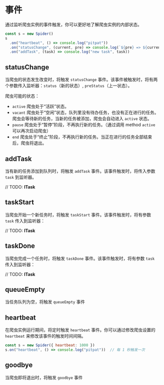 # 事件

通过监听爬虫实例的事件触发，你可以更好地了解爬虫实例的内部状态。

```javascript
const s = new Spider()
s
  .on("heartbeat", () => console.log("pitpat"))
  .on("statusChange", (current, pre) => console.log(`${pre} => ${current}`))
  .on("addTask", (task) => console.log("new task", task))

```

## statusChange

当爬虫的状态发生改变时，将触发 `statusChange` 事件。该事件被触发时，将有两个参数传入监听器：`status`（新的状态）, `preStatus`（上一状态）。

爬虫可能的状态：

- `active`  爬虫处于“活跃”状态。
- `vacant`  爬虫处于“空闲”状态，队列里没有待办任务，也没有正在进行的任务。爬虫会等待新的任务，当新的任务被添加，爬虫会自动进入 `active` 状态。
- `pause` 爬虫处于“暂停”阶段，不再执行新的任务。（通过调用 method `active` 可以再次启动爬虫）
- `end` 爬虫处于“终止”阶段，不再执行新的任务。当正在进行的任务全部结束后，爬虫将退出。

## addTask

当有新的任务添加到队列时，将触发 `addTask` 事件。该事件触发时，将传入参数 `task` 到监听器。

// TODO: **ITask**

## taskStart

当爬虫开始一个新任务时，将触发 `taskStart` 事件。该事件触发时，将有参数 `task` 传入到监听器： 

// TODO: **ITask**

## taskDone

当爬虫完成一个任务时，将触发 `taskDone` 事件。该事件触发时，将有参数 `task` 传入到监听器： 

// TODO: **ITask**

## queueEmpty

当任务队列为空，将触发 `queueEmpty` 事件

## heartbeat

在爬虫实例运行期间，将定时触发 `heartbeat` 事件。你可以通过修改爬虫设置的 `heartbeat` 来修改该事件的触发时间间隔。

```javascript
const s = new Spider({ heartbeat: 1000 })
s.on("heartbeat", () => console.log("pitpat"))  // 每 1 秒触发一次
```

## goodbye

当爬虫即将退出时，将触发 `goodbye` 事件
